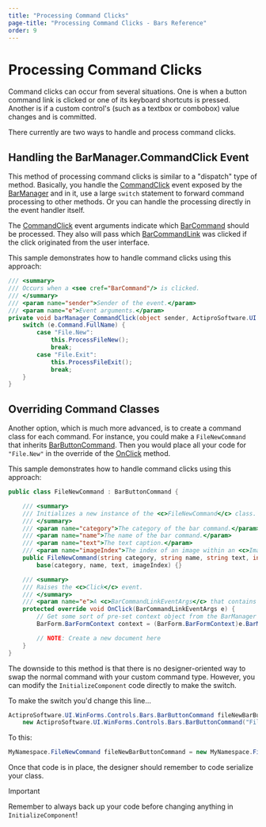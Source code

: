 ```yaml
---
title: "Processing Command Clicks"
page-title: "Processing Command Clicks - Bars Reference"
order: 9
---
```

# Processing Command Clicks

Command clicks can occur from several situations.  One is when a button command link is clicked or one of its keyboard shortcuts is pressed.  Another is if a custom control's (such as a textbox or combobox) value changes and is committed.

There currently are two ways to handle and process command clicks.

## Handling the BarManager.CommandClick Event

This method of processing command clicks is similar to a "dispatch" type of method.  Basically, you handle the [CommandClick](xref:@ActiproUIRoot.Controls.Bars.BarManager.CommandClick) event exposed by the [BarManager](xref:@ActiproUIRoot.Controls.Bars.BarManager) and in it, use a large `switch` statement to forward command processing to other methods.  Or you can handle the processing directly in the event handler itself.

The [CommandClick](xref:@ActiproUIRoot.Controls.Bars.BarManager.CommandClick) event arguments indicate which [BarCommand](xref:@ActiproUIRoot.Controls.Bars.BarCommand) should be processed.  They also will pass which [BarCommandLink](xref:@ActiproUIRoot.Controls.Bars.BarCommandLink) was clicked if the click originated from the user interface.

This sample demonstrates how to handle command clicks using this approach:

```csharp
/// <summary>
/// Occurs when a <see cref="BarCommand"/> is clicked.
/// </summary>
/// <param name="sender">Sender of the event.</param>
/// <param name="e">Event arguments.</param>
private void barManager_CommandClick(object sender, ActiproSoftware.UI.WinForms.Controls.Bars.BarCommandLinkEventArgs e) {
	switch (e.Command.FullName) {
		case "File.New":
			this.ProcessFileNew();
			break;
		case "File.Exit":
			this.ProcessFileExit();
			break;
	}
}
```

## Overriding Command Classes

Another option, which is much more advanced, is to create a command class for each command.  For instance, you could make a `FileNewCommand` that inherits [BarButtonCommand](xref:@ActiproUIRoot.Controls.Bars.BarButtonCommand).  Then you would place all your code for `"File.New"` in the override of the [OnClick](xref:@ActiproUIRoot.Controls.Bars.BarButtonCommand.OnClick*) method.

This sample demonstrates how to handle command clicks using this approach:

```csharp
public class FileNewCommand : BarButtonCommand {

	/// <summary>
	/// Initializes a new instance of the <c>FileNewCommand</c> class.
	/// </summary>
	/// <param name="category">The category of the bar command.</param>
	/// <param name="name">The name of the bar command.</param>
	/// <param name="text">The text caption.</param>
	/// <param name="imageIndex">The index of an image within an <c>ImageList</c>.</param>
	public FileNewCommand(string category, string name, string text, int imageIndex) :
		base(category, name, text, imageIndex) {}

	/// <summary>
	/// Raises the <c>Click</c> event.
	/// </summary>
	/// <param name="e">A <c>BarCommandLinkEventArgs</c> that contains the event data.</param>
	protected override void OnClick(BarCommandLinkEventArgs e) {
		// Get some sort of pre-set context object from the BarManager's Tag property
		BarForm.BarFormContext context = (BarForm.BarFormContext)e.BarManager.Tag;

		// NOTE: Create a new document here
	}
}
```

The downside to this method is that there is no designer-oriented way to swap the normal command with your custom command type.  However, you can modify the `InitializeComponent` code directly to make the switch.

To make the switch you'd change this line...

```csharp
ActiproSoftware.UI.WinForms.Controls.Bars.BarButtonCommand fileNewBarButtonCommand =
	new ActiproSoftware.UI.WinForms.Controls.Bars.BarButtonCommand("File", "New", "&New...", -1);
```

To this:

```csharp
MyNamespace.FileNewCommand fileNewBarButtonCommand = new MyNamespace.FileNewCommand("File", "New", "&New...", -1);
```

Once that code is in place, the designer should remember to code serialize your class.

> [!IMPORTANT]
> Remember to always back up your code before changing anything in `InitializeComponent`!
